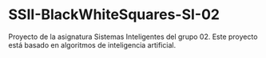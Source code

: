 # SSII-BlackWhiteSquares-SI-02
Proyecto de la asignatura Sistemas Inteligentes del grupo 02. Este proyecto está basado en algoritmos de inteligencia artificial.
